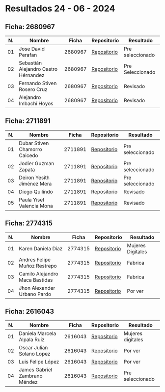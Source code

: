 # Resultados 24 - 06 - 2024

## Ficha: 2680967
| N.  | Nombre                               | Ficha   | Repositorio                                                          | Resultado          |
| --- | ------------------------------------ | ------- | -------------------------------------------------------------------- | ------------------ |
| 01  |  Jose David Perafan                  | 2680967 | [Repositorio](https://github.com/josedavidp12/Prueba)                | Pre seleccionado   |
| 02  | Sebastián Alejandro Castro Hérnandez | 2680967 | [Repositorio](https://github.com/Seb4sC/sofain.git)                  | Pre Seleccionado   |
| 03  | Fernando Stiven Rosero Cruz          | 2680967 | [Repositorio](https://github.com/fernandorosero6/ExamenSenaSoft.git) | Revisado           |
| 04  | Alejandro Imbachí Hoyos              | 2680967 | [Repositorio](https://github.com/alejoImbach1/pruebasenasoft)        | Revisado           |

## Ficha: 2711891
| N.  | Nombre                        | Ficha   | Repositorio                                                         | Resultado        |
| --- | ----------------------------- | ------- | ------------------------------------------------------------------- | ---------------- |
| 01  | Dubar Stiven Chamorro Caicedo | 2711891 | [Repositorio](https://github.com/StivenChamorro/pruebasenasoft.git) | Pre seleccionado |
| 02  | Jodier Guzman Zapata          | 2711891 | [Repositorio](https://github.com/lolkarmalol/Prueba)                | Pre seleccionado |
| 03  | Deiron Yesith Jiménez Mera    | 2711891 | [Repositorio](https://github.com/Yesid-Ackerman/restaurante.git)    | Pre seleccionado |
| 04  | Diego Quilindo                | 2711891 | [Repositorio](https://github.com/JoHnatanWiCK/Ultima)               | Revisado         |
| 05  | Paula Yisel Valencia Mona     | 2711891 | [Repositorio](https://github.com/Paula-Valencia/prueba.git)         | Revisado         |

## Ficha: 2774315
| N.  | Nombre                         | Ficha   | Repositorio                                                        | Resultado         |
| --- | ------------------------------ | ------- | ------------------------------------------------------------------ | ----------------- |
| 01  | Karen Daniela Diaz             | 2774315 | [Repositorio](https://github.com/Alaskahere/fabrica-ejercicio.git) | Mujeres Digitales |
| 02  | Andres Felipe Muñoz Restrepo   | 2774315 | [Repositorio](https://github.com/andressenar/filter.git)           | Fabrica           |
| 03  | Camilo Alejandro Maca Bastidas | 2774315 | [Repositorio](https://github.com/CamiloMaca/restaurante.git)       | Fabrica           |
| 04  | Jhon Alexander Urbano Pardo    | 2774315 | [Repositorio](https://github.com/bolaalcatras/pruebaSofain.git)    | Por ver           |

## Ficha: 2616043
| N.  | Nombre                        | Ficha   | Repositorio                                                     | Resultado          |
| --- | ----------------------------- | ------- | --------------------------------------------------------------- | ------------------ |
| 01  | Daniela Marcela Alpala Ruiz   | 2616043 | [Repositorio](https://github.com/Dani200512/Prueba)             | Mujeres digitales  |
| 02  | Oscar Julian Solano Lopez     | 2616043 | [Repositorio](https://github.com/oz4545/repo)                   | Por ver            |
| 03  | Luis Felipe López             | 2616043 | [Repositorio](https://github.com/LuisLopV/restaurante.git)      | Por ver            |
| 04  | James Gabriel Zambrano Méndez | 2616043 | [Repositorio](https://github.com/JamesZam96/PruebaLaravel2.git) | Pre seleccionado   |
